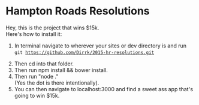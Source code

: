 Hampton Roads Resolutions
=================

Hey, this is the project that wins $15k.</br> Here's how to install it:</br>
1. In terminal navigate to wherever your sites or dev directory is and run </br> <code>git https://github.com/Dirrk/2015-hr-resolutions.git  <optional name of what you want to call the folder> </code> </br>
2. Then cd into that folder.</br>
3. Then run npm install && bower install.</br>
4. Then run "node ."</br> (Yes the dot is there intentionally).
5. You can then navigate to localhost:3000 and find a sweet ass app that's going to win $15k.</br>
